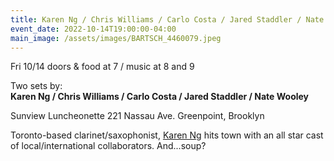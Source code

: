 ```yaml
---
title: Karen Ng / Chris Williams / Carlo Costa / Jared Staddler / Nate Wooley
event_date: 2022-10-14T19:00:00-04:00
main_image: /assets/images/BARTSCH_4460079.jpeg
---
```


Fri 10/14 doors & food at 7 / music at 8 and 9

Two sets by:<br>
**Karen Ng / Chris Williams / Carlo Costa / Jared Staddler / Nate Wooley**

Sunview Luncheonette 221 Nassau Ave. Greenpoint, Brooklyn

Toronto-based clarinet/saxophonist, [Karen Ng](https://missngmusic.tumblr.com/)
hits town with an all star cast of local/international collaborators.
And...soup?
